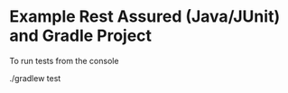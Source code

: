 # Example Rest Assured (Java/JUnit) and Gradle Project

To run tests from the console

./gradlew test